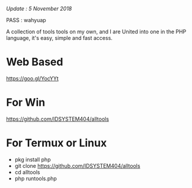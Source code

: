 *Update : 5 November 2018*

PASS : wahyuap

A collection of tools tools on my own, and I are United into one in the PHP language, it's easy, simple and fast access.

 # Web Based
https://goo.gl/YocYYt

# For Win
https://github.com/IDSYSTEM404/alltools

# For Termux or Linux
- pkg install php
- git clone https://github.com/IDSYSTEM404/alltools
- cd alltools
- php runtools.php
